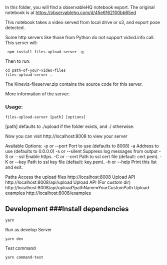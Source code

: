 In this folder, you will find a observableHQ notebook export. The original notebook is at https://observablehq.com/d/45e6162100bb65ed

This notebook takes a video served from local drive or s3, and export pose detected.

Some http servers like those from Python do not support vidvid.info call. This server will:

```
 npm install files-upload-server -g
```

Then to run:
```
cd path-of-your-video-files
files-upload-server .
```
The Kineviz-fileserver.zip contains the source code for this server.

More informaiton of the server:

### Usage:
```
files-upload-server [path] [options]
```

[path] defaults to ./upload if the folder exists, and ./ otherwise.

Now you can visit http://localhost:8008 to view your server

Available Options:
-p or --port Port to use (defaults to 8008)
-a Address to use (defaults to 0.0.0.0)
-s or --silent Suppress log messages from output
-S or --ssl Enable https.
-C or --cert Path to ssl cert file (default: cert.pem).
-K or --key Path to ssl key file (default: key.pem).
-h or --help Print this list and exit.

Paths
Access the upload files http://localhost:8008
Upload API http://localhost:8008/api/upload
Upload API (For custom dir) http://localhost:8008/api/upload?pathName=YourCustomPath
Upload examples http://localhost:8008/examples

## Development ###Install dependencies
```
yarn 
```
Run as develop Server
```
yarn dev
```
Test command
```
yarn command-test
```